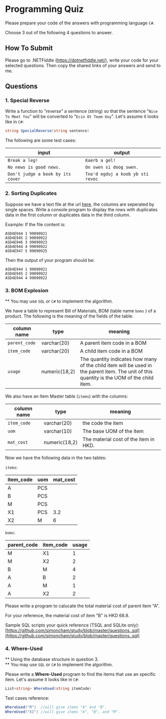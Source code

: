 # Programming Quiz

Please prepare your code of the answers with programming language `C#`.

Choose 3 out of the following 4 questions to answer. 

## How To Submit

Please go to .NETFiddle (https://dotnetfiddle.net/), write your code for your selected questions. Then copy the shared links of your answers and send to me.

## Questions

### 1.  Special Reverse

Write a function  to *"reverse"* a sentence (string) so that the sentence  "`Nice To Meet You`" will be converted to "`Ecin Ot Teem Uoy`". Let's assume it looks like in `C#`:

```cs
string SpecialReverse(string sentence)
```

The following are some test cases:

  |input|output|
  |--|--|
  |`Break a leg!`| `Kaerb a gel!`|
  |`No news is good news.`| `On swen si doog swen.`|
  |`Don't judge a book by its cover`|`Tno'd egduj a koob yb sti revoc`


### 2. Sorting Duplicates

Suppose we have a text file at the url [here](https://raw.githubusercontent.com/simoncham/study/master/questions.txt), the columns are seperated by single spaces.  Write a console program to display the rows with duplicates data in  the first column or duplicates data in the third column.

  Example:  If the file content is:

  ```
  ASD4E944 1 99090921
  ASD4E945 2 99090922
  ASD4E946 3 99090923
  ASD4E944 4 99090922
  ASD4E947 5 99090925
  ```

  Then the output of your program should be:

  ```
  ASD4E944 1 99090921
  ASD4E945 2 99090922
  ASD4E944 4 99090922
  ```
   

### 3. BOM Explosion

** You may use `SQL` or `C#` to implement the algorithm.

We have a table to represent Bill of Materials, BOM (table name `boms` ) of a product. The following is the meaning of the fields of the table:

| column name | type | meaning |
|--|--|--|
| `parent_code`| varchar(20) | A parent item code in a BOM |
| `item_code` | varchar(20) | A child item code in a BOM |
| `usage` |  numeric(18,2) | The quantity indicates how many of the child item will be used in the parent item. The unit of this quantity is the UOM of the child item. |
    
    
We also have an Item Master table (`items`) with the columns:

| column name | type | meaning |
|--|--|--|
| `item_code` | varchar(20) | the code the item
| `uom`| varchar(10) | The base UOM of the item 
| `mat_cost` | numeric(18,2) | The material cost of the item in HKD.
    

Now we have the following data in the two tables:

`items`:

|item_code|uom|mat_cost|
|--|--|--|
|A|PCS| |
|B|PCS| |
|M|PCS| |
|X1|PCS|3.2|
|X2|M|6|


`boms`:

|parent_code|item_code|usage|
|--|--|--|
|M |X1| 1|
|M |X2| 2|
|B | M| 4|
|A | B| 2|
|A | M| 1|
|A |X2| 2|

Please write a program to calucate the total material cost of parent item "A".

For your reference, the material cost of item "B" is HKD 68.8.

Sample SQL scripts your quick reference (TSQL and SQLite only): [https://github.com/simoncham/study/blob/master/questions..sql](https://github.com/simoncham/study/blob/master/questions..sql)

### 4. Where-Used

** Using the database structure in question 3.  
** You may use `SQL` or `C#` to implement the algorithm.

Please write a **Where-Used** program to find the items that use an specific item. Let's assume it looks like in `C#`:

```cs
List<string> WhereUsed(string itemCode) 
```
Test cases reference:

```cs
WhereUsed("M")  //will give items "A" and "B".  
WhereUsed("X1") //will give items "A", "B", and "M".  
```
